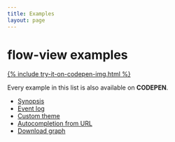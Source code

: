 ```yaml
---
title: Examples
layout: page
---
```


# flow-view examples

<div>
  <a href="http://codepen.io/collection/DojWVW/">
    {% include try-it-on-codepen-img.html %}
  </a>
</div>

Every example in this list is also available on **CODEPEN**.

* [Synopsis][example-synopsis]
* [Event log][example-event-log]
* [Custom theme][example-custom-theme]
* [Autocompletion from URL][example-autocompletion-from-url]
* [Download graph][example-download-graph]

[example-synopsis]: http://g14n.info/flow-view/examples/synopsis/
[example-event-log]: http://g14n.info/flow-view/examples/event-log/
[example-custom-theme]: http://g14n.info/flow-view/examples/custom-theme/
[example-autocompletion-from-url]: http://g14n.info/flow-view/examples/autocompletion-from-url/
[example-download-graph]: http://g14n.info/flow-view/examples/download-graph/

